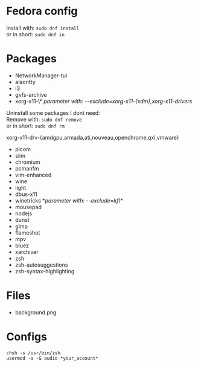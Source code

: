 # Fedora config

Install with: `sudo dnf install`<br>
or in short: `sudo dnf in`

# Packages

- NetworkManager-tui
- alacritty
- i3
- gvfs-archive
- xorg-x11-\\\* *parameter with: --exclude=xorg-x11-{xdm},xorg-x11-drivers*

Uninstall some packages I dont need:<br>
Remove with: `sudo dnf remove`<br>
or in short: `sudo dnf rm`<br>

xorg-x11-drv-{amdgpu,armada,ati,nouveau,openchrome,qxl,vmware}

- picom
- slim
- chromium
- pcmanfm
- vim-enhanced
- wine
- light
- dbus-x11
- winetricks \**parameter with: --exclude=kf\\\**<br>
- mousepad
- nodejs
- dunst
- gimp
- flameshot
- mpv
- bluez
- xarchiver
- zsh
- zsh-autosuggestions
- zsh-syntax-highlighting

# Files

- background.png

# Configs

```shell
chsh -s /usr/bin/zsh
usermod -a -G audio *your_account*
```
